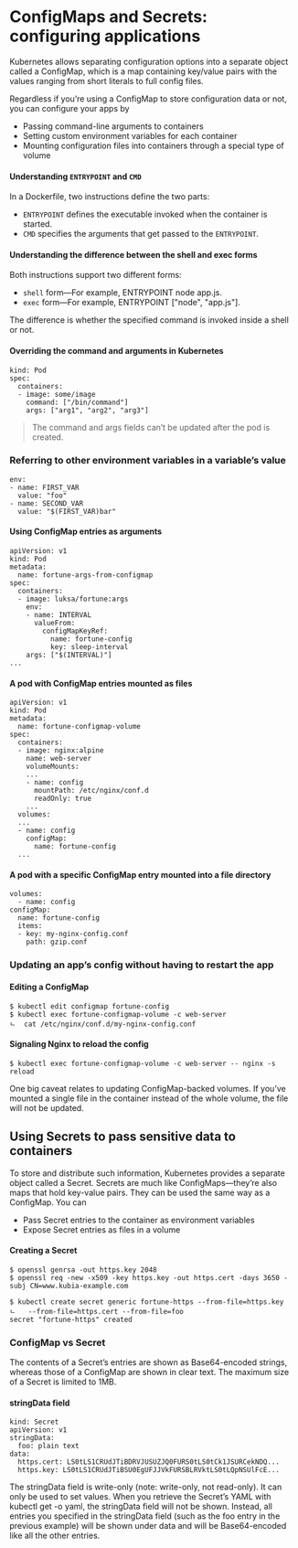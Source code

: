 # ConfigMaps and Secrets: configuring applications

Kubernetes allows separating configuration options into a separate object called a ConfigMap, which is a map containing key/value pairs with the values ranging from short literals to full config files.

Regardless if you’re using a ConfigMap to store configuration data or not, you can configure your apps by

- Passing command-line arguments to containers
- Setting custom environment variables for each container
- Mounting configuration files into containers through a special type of volume

#### Understanding `ENTRYPOINT` and `CMD`
In a Dockerfile, two instructions define the two parts:

- `ENTRYPOINT` defines the executable invoked when the container is started.
- `CMD` specifies the arguments that get passed to the `ENTRYPOINT`.

#### Understanding the difference between the shell and exec forms
Both instructions support two different forms:

- `shell` form—For example, ENTRYPOINT node app.js.
- `exec` form—For example, ENTRYPOINT ["node", "app.js"].

The difference is whether the specified command is invoked inside a shell or not.

#### Overriding the command and arguments in Kubernetes

    kind: Pod
    spec:
      containers:
      - image: some/image
        command: ["/bin/command"]
        args: ["arg1", "arg2", "arg3"]

> The command and args fields can’t be updated after the pod is created.

### Referring to other environment variables in a variable’s value

    env:
    - name: FIRST_VAR
      value: "foo"
    - name: SECOND_VAR
      value: "$(FIRST_VAR)bar"

#### Using ConfigMap entries as arguments

    apiVersion: v1
    kind: Pod
    metadata:
      name: fortune-args-from-configmap
    spec:
      containers:
      - image: luksa/fortune:args
        env:
        - name: INTERVAL
          valueFrom:
            configMapKeyRef:
              name: fortune-config
              key: sleep-interval
        args: ["$(INTERVAL)"]
    ...

#### A pod with ConfigMap entries mounted as files

    apiVersion: v1
    kind: Pod
    metadata:
      name: fortune-configmap-volume
    spec:
      containers:
      - image: nginx:alpine
        name: web-server
        volumeMounts:
        ...
        - name: config
          mountPath: /etc/nginx/conf.d
          readOnly: true
        ...
      volumes:
      ...
      - name: config
        configMap:
          name: fortune-config
      ...

#### A pod with a specific ConfigMap entry mounted into a file directory

    volumes:
      - name: config
    configMap:
      name: fortune-config
      items:
      - key: my-nginx-config.conf
        path: gzip.conf

### Updating an app’s config without having to restart the app
#### Editing a ConfigMap

    $ kubectl edit configmap fortune-config
    $ kubectl exec fortune-configmap-volume -c web-server
    ㄴ  cat /etc/nginx/conf.d/my-nginx-config.conf

#### Signaling Nginx to reload the config

    $ kubectl exec fortune-configmap-volume -c web-server -- nginx -s reload

One big caveat relates to updating ConfigMap-backed volumes. If you’ve mounted a single file in the container instead of the whole volume, the file will not be updated.

## Using Secrets to pass sensitive data to containers
To store and distribute such information, Kubernetes provides a separate object called a Secret. Secrets are much like ConfigMaps—they’re also maps that hold key-value pairs. They can be used the same way as a ConfigMap. You can
- Pass Secret entries to the container as environment variables
- Expose Secret entries as files in a volume

#### Creating a Secret

    $ openssl genrsa -out https.key 2048
    $ openssl req -new -x509 -key https.key -out https.cert -days 3650 -subj CN=www.kubia-example.com

    $ kubectl create secret generic fortune-https --from-file=https.key
    ㄴ   --from-file=https.cert --from-file=foo
    secret "fortune-https" created

### ConfigMap vs Secret
The contents of a Secret’s entries are shown as Base64-encoded strings, whereas those of a ConfigMap are shown in clear text. 
The maximum size of a Secret is limited to 1MB.

#### stringData field

    kind: Secret
    apiVersion: v1
    stringData:
      foo: plain text
    data:
      https.cert: LS0tLS1CRUdJTiBDRVJUSUZJQ0FURS0tLS0tCk1JSURCekNDQ...
      https.key: LS0tLS1CRUdJTiBSU0EgUFJJVkFURSBLRVktLS0tLQpNSUlFcE...

The stringData field is write-only (note: write-only, not read-only). It can only be used to set values. When you retrieve the Secret’s YAML with kubectl get -o yaml, the stringData field will not be shown. Instead, all entries you specified in the stringData field (such as the foo entry in the previous example) will be shown under data and will be Base64-encoded like all the other entries.
